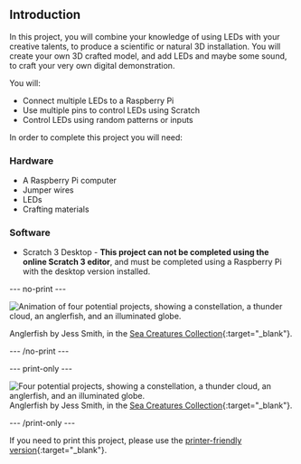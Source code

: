 ## Introduction

In this project, you will combine your knowledge of using LEDs with your creative talents, to produce a scientific or natural 3D installation. You will create your own 3D crafted model, and add LEDs and maybe some sound, to craft your very own digital demonstration.

You will:
+ Connect multiple LEDs to a Raspberry Pi
+ Use multiple pins to control LEDs using Scratch
+ Control LEDs using random patterns or inputs


In order to complete this project you will need:
### Hardware

+ A Raspberry Pi computer
+ Jumper wires
+ LEDs
+ Crafting materials

### Software

+ Scratch 3 Desktop - **This project can not be completed using the online Scratch 3 editor**, and must be completed using a Raspberry Pi with the desktop version installed.

--- no-print ---

![Animation of four potential projects, showing a constellation, a thunder cloud, an anglerfish, and an illuminated globe.](images/pc_showcase.gif)

Anglerfish by Jess Smith, in the [Sea Creatures Collection](https://thenounproject.com/spess.22/collection/sea-creatures){:target="_blank"}.

--- /no-print ---

--- print-only ---

![Four potential projects, showing a constellation, a thunder cloud, an anglerfish, and an illuminated globe.](images/showcase.png)
Anglerfish by Jess Smith, in the [Sea Creatures Collection](https://thenounproject.com/spess.22/collection/sea-creatures){:target="_blank"}.

--- /print-only ---

If you need to print this project, please use the [printer-friendly version](https://projects.raspberrypi.org/en/projects/projectName/print){:target="_blank"}.

